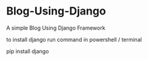 # Blog-Using-Django
A simple Blog Using Django Framework

to install django run command in powershell / terminal

pip install django
